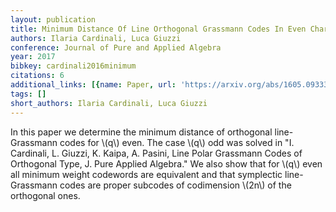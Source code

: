 ```yaml
---
layout: publication
title: Minimum Distance Of Line Orthogonal Grassmann Codes In Even Characteristic
authors: Ilaria Cardinali, Luca Giuzzi
conference: Journal of Pure and Applied Algebra
year: 2017
bibkey: cardinali2016minimum
citations: 6
additional_links: [{name: Paper, url: 'https://arxiv.org/abs/1605.09333'}]
tags: []
short_authors: Ilaria Cardinali, Luca Giuzzi
---
```

In this paper we determine the minimum distance of orthogonal line-Grassmann
codes for \\(q\\) even. The case \\(q\\) odd was solved in "I. Cardinali, L. Giuzzi, K.
Kaipa, A. Pasini, Line Polar Grassmann Codes of Orthogonal Type, J. Pure
Applied Algebra."
  We also show that for \\(q\\) even all minimum weight codewords are equivalent
and that symplectic line-Grassmann codes are proper subcodes of codimension
\\(2n\\) of the orthogonal ones.